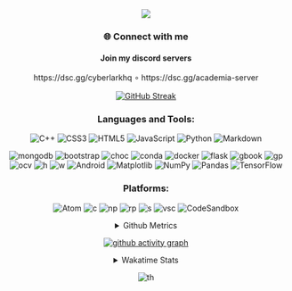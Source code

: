 <p align="center">
   <img src="https://capsule-render.vercel.app/api?&color=timeGradient&height=400&section=header&text=Hi%20I%20am%20Infinotiver!&desc=A%20Passionate%20developer%20from%20Digital%20Odyssey&fontSize=50&animation=twinkling&type=waving" align="center">
</p>


<h3 align="center">🌐 Connect with me</h3>
<H4 align="center">Join my discord servers </H4>
<p align="center">
   https://dsc.gg/cyberlarkhq 
   ∘
   https://dsc.gg/academia-server
</p>
<div align="center">
   <a href="https://git.io/streak-stats" align="center"><img src="https://github-readme-streak-stats.herokuapp.com?user=infinotiver&theme=neon-dark&border_radius=5&date_format=j%20M%5B%20Y%5D&&card_width=500&background=45%2C030812%2C150317" alt="GitHub Streak" align="center"></a>
   <h3 align="center">Languages and Tools:</h3>
   
   ![C++](https://img.shields.io/badge/C%2B%2B-00599C?style=for-the-badge&amp;logo=c%2B%2B&amp;logoColor=white)
   ![CSS3](https://img.shields.io/badge/CSS3-1572B6?style=for-the-badge&amp;logo=css3&amp;logoColor=white)
   ![HTML5](https://img.shields.io/badge/HTML5-E34F26?style=for-the-badge&amp;logo=html5&amp;logoColor=white)
   ![JavaScript](https://img.shields.io/badge/JavaScript-323330?style=for-the-badge&amp;logo=javascript&amp;logoColor=F7DF1E)
   ![Python](https://img.shields.io/badge/Python-FFD43B?style=for-the-badge&amp;logo=python&amp;logoColor=blue)
   ![Markdown](https://img.shields.io/badge/markdown-%23000000.svg?style=for-the-badge&logo=markdown&logoColor=white)

 
   ![mongodb](https://img.shields.io/badge/MongoDB-4EA94B?style=for-the-badge&logo=mongodb&logoColor=white)
   ![bootstrap](https://img.shields.io/badge/Bootstrap-563D7C?style=for-the-badge&logo=bootstrap&logoColor=white)
   ![choc](https://img.shields.io/badge/Chocolatey-80B5E3?style=for-the-badge&logo=chocolatey&logoColor=fff)
   ![conda](https://img.shields.io/badge/conda-342B029.svg?&style=for-the-badge&logo=anaconda&logoColor=white)
   ![docker](https://img.shields.io/badge/Docker-2CA5E0?style=for-the-badge&logo=docker&logoColor=white)
   ![flask](https://img.shields.io/badge/Flask-000000?style=for-the-badge&logo=flask&logoColor=white)
   ![gbook](https://img.shields.io/badge/GitBook-7B36ED?style=for-the-badge&logo=gitbook&logoColor=white)
   ![gp](https://img.shields.io/badge/GitHub%20Pages-222222?style=for-the-badge&logo=GitHub%20Pages&logoColor=white)
   ![ocv](https://img.shields.io/badge/OpenCV-27338e?style=for-the-badge&logo=OpenCV&logoColor=white)
   ![h](https://img.shields.io/badge/HackTheBox-111927?style=for-the-badge&logo=Hack%20The%20Box&logoColor=9FEF00)
   ![w](https://img.shields.io/badge/Windows-0078D6?style=for-the-badge&logo=windows&logoColor=white)
   ![Android](https://img.shields.io/badge/Android-3DDC84?style=for-the-badge&logo=android&logoColor=white)
   ![Matplotlib](https://img.shields.io/badge/Matplotlib-%23ffffff.svg?style=for-the-badge&logo=Matplotlib&logoColor=black)
   ![NumPy](https://img.shields.io/badge/numpy-%23013243.svg?style=for-the-badge&logo=numpy&logoColor=white)
   ![Pandas](https://img.shields.io/badge/pandas-%23150458.svg?style=for-the-badge&logo=pandas&logoColor=white)
   ![TensorFlow](https://img.shields.io/badge/TensorFlow-%23FF6F00.svg?style=for-the-badge&logo=TensorFlow&logoColor=white)
   
   <h3 align="center">Platforms:</h3>
   
   ![Atom](https://img.shields.io/badge/Atom-%2366595C.svg?style=for-the-badge&logo=atom&logoColor=white)
   ![c](https://img.shields.io/badge/Colab-F9AB00?style=for-the-badge&logo=googlecolab&color=525252)
   ![np](https://img.shields.io/badge/Notepad++-90E59A.svg?style=for-the-badge&logo=notepad%2B%2B&logoColor=black)
   ![rp](https://img.shields.io/badge/replit-667881?style=for-the-badge&logo=replit&logoColor=white)
   ![s](https://img.shields.io/badge/Spyder%20Ide-FF0000?style=for-the-badge&logo=spyder%20ide&logoColor=white)
   ![vsc](https://img.shields.io/badge/VSCode-0078D4?style=for-the-badge&logo=visual%20studio%20code&logoColor=white)
   ![CodeSandbox](https://img.shields.io/badge/Codesandbox-040404?style=for-the-badge&logo=codesandbox&logoColor=DBDBDB)
   
<details>
<summary>Github Metrics</summary>
   <p align="center"><img src="/github-metrics.svg" alt="Metrics" width="400"></p>
</details>


[![github activity graph](https://github-readme-activity-graph.vercel.app/graph?username=infinotiver&theme=github-compact)](https://github.com/ashutosh00710/github-readme-activity-graph)


<details>
    <summary>Wakatime Stats</summary>
   
<!--START_SECTION:waka-->
![Code Time](http://img.shields.io/badge/Code%20Time-449%20hrs%2042%20mins-blue)

![Profile Views](http://img.shields.io/badge/Profile%20Views-11-blue)

![Lines of code](https://img.shields.io/badge/From%20Hello%20World%20I%27ve%20Written-3.6%20million%20lines%20of%20code-blue)

**🐱 My GitHub Data** 

> 📦 2.2 MB Used in GitHub's Storage 
 > 
> 🏆 1,143 Contributions in the Year 2024
 > 
> 🚫 Not Opted to Hire
 > 
> 📜 18 Public Repositories 
 > 
> 🔑 3 Private Repositories 
 > 
**I'm an Early 🐤** 

```text
🌞 Morning                314 commits         ████░░░░░░░░░░░░░░░░░░░░░   15.26 % 
🌆 Daytime                1026 commits        ████████████░░░░░░░░░░░░░   49.85 % 
🌃 Evening                718 commits         █████████░░░░░░░░░░░░░░░░   34.89 % 
🌙 Night                  0 commits           ░░░░░░░░░░░░░░░░░░░░░░░░░   00.00 % 
```
📅 **I'm Most Productive on Tuesday** 

```text
Monday                   271 commits         ███░░░░░░░░░░░░░░░░░░░░░░   13.17 % 
Tuesday                  465 commits         ██████░░░░░░░░░░░░░░░░░░░   22.59 % 
Wednesday                381 commits         █████░░░░░░░░░░░░░░░░░░░░   18.51 % 
Thursday                 295 commits         ████░░░░░░░░░░░░░░░░░░░░░   14.33 % 
Friday                   206 commits         ███░░░░░░░░░░░░░░░░░░░░░░   10.01 % 
Saturday                 272 commits         ███░░░░░░░░░░░░░░░░░░░░░░   13.22 % 
Sunday                   168 commits         ██░░░░░░░░░░░░░░░░░░░░░░░   08.16 % 
```


📊 **This Week I Spent My Time On** 

```text
🕑︎ Time Zone: Asia/Kolkata

💬 Programming Languages: 
Other                    6 hrs 21 mins       █████████████████████░░░░   82.79 % 
JavaScript               1 hr 9 mins         ████░░░░░░░░░░░░░░░░░░░░░   15.02 % 
Markdown                 7 mins              ░░░░░░░░░░░░░░░░░░░░░░░░░   01.58 % 
C++                      1 min               ░░░░░░░░░░░░░░░░░░░░░░░░░   00.31 % 
Git Config               1 min               ░░░░░░░░░░░░░░░░░░░░░░░░░   00.25 % 

🔥 Editors: 
Chrome                   6 hrs 21 mins       █████████████████████░░░░   82.69 % 
VS Code                  1 hr 19 mins        ████░░░░░░░░░░░░░░░░░░░░░   17.31 % 

💻 Operating System: 
Windows                  7 hrs 41 mins       █████████████████████████   100.00 % 
```

**I Mostly Code in Python** 

```text
Python                   10 repos            ████████████░░░░░░░░░░░░░   47.62 % 
CSS                      5 repos             ██████░░░░░░░░░░░░░░░░░░░   23.81 % 
JavaScript               3 repos             ████░░░░░░░░░░░░░░░░░░░░░   14.29 % 
HTML                     2 repos             ██░░░░░░░░░░░░░░░░░░░░░░░   09.52 % 
C#                       1 repo              █░░░░░░░░░░░░░░░░░░░░░░░░   04.76 % 
```



**Timeline**

![Lines of Code chart](https://raw.githubusercontent.com/infinotiver/infinotiver/main/assets/bar_graph.png)


 Last Updated on 10/05/2024 18:40:10 UTC
<!--END_SECTION:waka-->

</details>

![th](https://capsule-render.vercel.app/api?type=rect&color=gradient&text=Thank%20For%20Your%20Time&fontAlign=30&fontSize=30&textBg=true)
</div>
